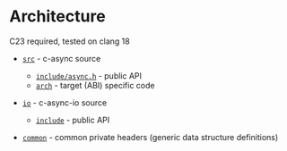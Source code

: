# Architecture

C23 required, tested on clang 18

- [`src`](src) - c-async source
	- [`include/async.h`](src/include/async.h) - public API
	- [`arch`](src/arch) - target (ABI) specific code

- [`io`](io) - c-async-io source
	- [`include`](io/src/include) - public API

- [`common`](common) - common private headers (generic data structure definitions)
